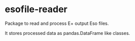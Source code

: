# esofile-reader
Package to read and process E+ output Eso files.

It stores processed data as pandas.DataFrame like classes.


